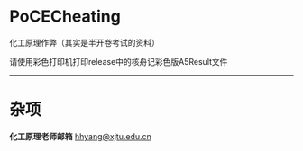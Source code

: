 # PoCECheating
化工原理作弊（其实是半开卷考试的资料）

请使用彩色打印机打印release中的核舟记彩色版A5Result文件



****
# 杂项

**化工原理老师邮箱**
hhyang@xjtu.edu.cn
